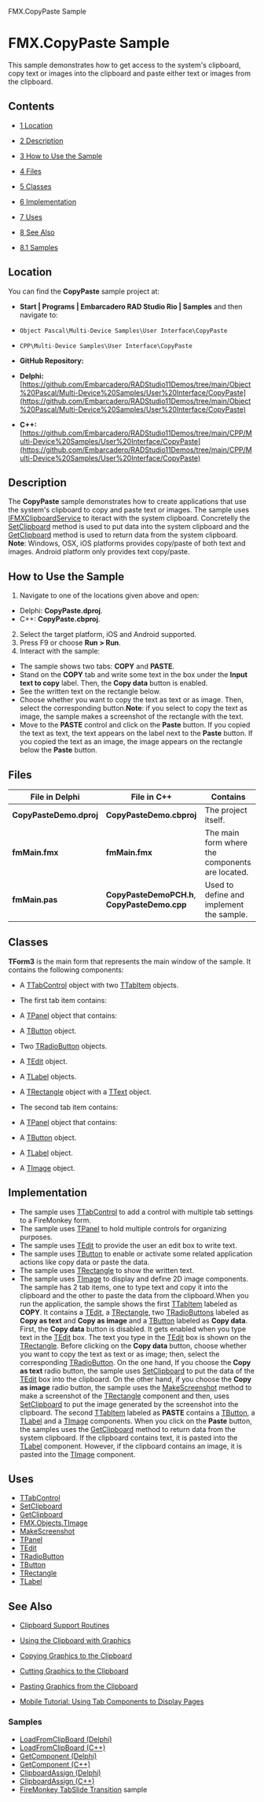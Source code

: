 FMX.CopyPaste Sample[]()
# FMX.CopyPaste Sample 


This sample demonstrates how to get access to the system's clipboard, copy text or images into the clipboard and paste either text or images from the clipboard.
## Contents



* [1 Location](#Location)
* [2 Description](#Description)
* [3 How to Use the Sample](#How_to_Use_the_Sample)
* [4 Files](#Files)
* [5 Classes](#Classes)
* [6 Implementation](#Implementation)
* [7 Uses](#Uses)
* [8 See Also](#See_Also)

* [8.1 Samples](#Samples)


## Location 

You can find the **CopyPaste** sample project at:
* **Start | Programs | Embarcadero RAD Studio Rio | Samples** and then navigate to:

* `Object Pascal\Multi-Device Samples\User Interface\CopyPaste`
* `CPP\Multi-Device Samples\User Interface\CopyPaste`

* **GitHub Repository:**

* **Delphi:**[https://github.com/Embarcadero/RADStudio11Demos/tree/main/Object%20Pascal/Multi-Device%20Samples/User%20Interface/CopyPaste](https://github.com/Embarcadero/RADStudio11Demos/tree/main/Object%20Pascal/Multi-Device%20Samples/User%20Interface/CopyPaste)
* **C++:**[https://github.com/Embarcadero/RADStudio11Demos/tree/main/CPP/Multi-Device%20Samples/User%20Interface/CopyPaste](https://github.com/Embarcadero/RADStudio11Demos/tree/main/CPP/Multi-Device%20Samples/User%20Interface/CopyPaste)

## Description 

The **CopyPaste** sample demonstrates how to create applications that use the system's clipboard to copy and paste text or images. The sample uses [IFMXClipboardService](http://docwiki.embarcadero.com/Libraries/en/FMX.Platform.IFMXClipboardService) to iteract with the system clipboard. Concretelly the [SetClipboard](http://docwiki.embarcadero.com/Libraries/en/FMX.Platform.IFMXClipboardService.SetClipboard) method is used to put data into the system clipboard and the [GetClipboard](http://docwiki.embarcadero.com/Libraries/en/FMX.Platform.IFMXClipboardService.GetClipboard) method is used to return data from the system clipboard. **Note**: Windows, OSX, iOS platforms provides copy/paste of both text and images. Android platform only provides text copy/paste.
## How to Use the Sample 


1.  Navigate to one of the locations given above and open:

*  Delphi: **CopyPaste.dproj**.
*  C++: **CopyPaste.cbproj**.

2.  Select the target platform, iOS and Android supported.
3.  Press F9 or choose **Run > Run**.
4.  Interact with the sample:

*  The sample shows two tabs: **COPY** and **PASTE**.
*  Stand on the **COPY** tab and write some text in the box under the **Input text to copy** label. Then, the **Copy data** button is enabled.
*  See the written text on the rectangle below.
*  Choose whether you want to copy the text as text or as image. Then, select the corresponding button.**Note**: if you select to copy the text as image, the sample makes a screenshot of the rectangle with the text.
*  Move to the **PASTE** control and click on the **Paste** button. If you copied the text as text, the text appears on the label next to the **Paste** button. If you copied the text as an image, the image appears on the rectangle below the **Paste** button.

## Files 



|**File in Delphi**     |**File in C++**                              |**Contains**                                   |
|-----------------------|---------------------------------------------|-----------------------------------------------|
|**CopyPasteDemo.dproj**|**CopyPasteDemo.cbproj**                     |The project itself.                            |
|**fmMain.fmx**         |**fmMain.fmx**                               |The main form where the components are located.|
|**fmMain.pas**         |**CopyPasteDemoPCH.h**, **CopyPasteDemo.cpp**|Used to define and implement the sample.       |


## Classes 

**TForm3** is the main form that represents the main window of the sample. It contains the following components:
*  A [TTabControl](http://docwiki.embarcadero.com/Libraries/en/FMX.TabControl.TTabControl) object with two [TTabItem](http://docwiki.embarcadero.com/Libraries/en/FMX.TabControl.TTabItem) objects.

*  The first tab item contains:

*  A [TPanel](http://docwiki.embarcadero.com/Libraries/en/FMX.StdCtrls.TPanel) object that contains:

*  A [TButton](http://docwiki.embarcadero.com/Libraries/en/FMX.StdCtrls.TButton) object.
*  Two [TRadioButton](http://docwiki.embarcadero.com/Libraries/en/FMX.StdCtrls.TRadioButton) objects.
*  A [TEdit](http://docwiki.embarcadero.com/Libraries/en/FMX.Edit.TEdit) object.
*  A [TLabel](http://docwiki.embarcadero.com/Libraries/en/FMX.StdCtrls.TLabel) objects.

*  A [TRectangle](http://docwiki.embarcadero.com/Libraries/en/FMX.Objects.TRectangle) object with a [TText](http://docwiki.embarcadero.com/Libraries/en/FMX.Objects.TText) object.

*  The second tab item contains:

*  A [TPanel](http://docwiki.embarcadero.com/Libraries/en/FMX.StdCtrls.TPanel) object that contains:

*  A [TButton](http://docwiki.embarcadero.com/Libraries/en/FMX.StdCtrls.TButton) object.
*  A [TLabel](http://docwiki.embarcadero.com/Libraries/en/FMX.StdCtrls.TLabel) object.

*  A [TImage](http://docwiki.embarcadero.com/Libraries/en/FMX.Objects.TImage) object.

## Implementation 


*  The sample uses [TTabControl](http://docwiki.embarcadero.com/Libraries/en/FMX.TabControl.TTabControl) to add a control with multiple tab settings to a FireMonkey form.
*  The sample uses [TPanel](http://docwiki.embarcadero.com/Libraries/en/FMX.StdCtrls.TPanel) to hold multiple controls for organizing purposes.
*  The sample uses [TEdit](http://docwiki.embarcadero.com/Libraries/en/FMX.Edit.TEdit) to provide the user an edit box to write text.
*  The sample uses [TButton](http://docwiki.embarcadero.com/Libraries/en/FMX.StdCtrls.TButton) to enable or activate some related application actions like copy data or paste the data.
*  The sample uses [TRectangle](http://docwiki.embarcadero.com/Libraries/en/FMX.Objects.TRectangle) to show the written text.
*  The sample uses [TImage](http://docwiki.embarcadero.com/Libraries/en/FMX.Objects.TImage) to display and define 2D image components.
The sample has 2 tab items, one to type text and copy it into the clipboard and the other to paste the data from the clipboard.When you run the application, the sample shows the first [TTabItem](http://docwiki.embarcadero.com/Libraries/en/FMX.TabControl.TTabItem) labeled as **COPY**. It contains a [TEdit](http://docwiki.embarcadero.com/Libraries/en/FMX.Edit.TEdit), a [TRectangle](http://docwiki.embarcadero.com/Libraries/en/FMX.Objects.TRectangle), two [TRadioButtons](http://docwiki.embarcadero.com/Libraries/en/FMX.StdCtrls.TRadioButton) labeled as **Copy as text** and **Copy as image** and a [TButton](http://docwiki.embarcadero.com/Libraries/en/FMX.StdCtrls.TButton) labeled as **Copy data**. First, the **Copy data** button is disabled. It gets enabled when you type text in the [TEdit](http://docwiki.embarcadero.com/Libraries/en/FMX.Edit.TEdit) box. The text you type in the [TEdit](http://docwiki.embarcadero.com/Libraries/en/FMX.Edit.TEdit) box is shown on the [TRectangle](http://docwiki.embarcadero.com/Libraries/en/FMX.Objects.TRectangle). Before clicking on the **Copy data** button, choose whether you want to copy the text as text or as image; then, select the corresponding [TRadioButton](http://docwiki.embarcadero.com/Libraries/en/FMX.StdCtrls.TRadioButton). On the one hand, If you choose the **Copy as text** radio button, the sample uses [SetClipboard](http://docwiki.embarcadero.com/Libraries/en/FMX.Platform.IFMXClipboardService.SetClipboard) to put the data of the [TEdit](http://docwiki.embarcadero.com/Libraries/en/FMX.Edit.TEdit) box into the clipboard. On the other hand, if you choose the **Copy as image** radio button, the sample uses the [MakeScreenshot](http://docwiki.embarcadero.com/Libraries/en/FMX.Controls.TControl.MakeScreenshot) method to make a screenshot of the [TRectangle](http://docwiki.embarcadero.com/Libraries/en/FMX.Objects.TRectangle) component and then, uses [SetClipboard](http://docwiki.embarcadero.com/Libraries/en/FMX.Platform.IFMXClipboardService.SetClipboard) to put the image generated by the screenshot into the clipboard.
The second [TTabItem](http://docwiki.embarcadero.com/Libraries/en/FMX.TabControl.TTabItem) labeled as **PASTE** contains a [TButton](http://docwiki.embarcadero.com/Libraries/en/FMX.StdCtrls.TButton), a [TLabel](http://docwiki.embarcadero.com/Libraries/en/FMX.StdCtrls.TLabel) and a [TImage](http://docwiki.embarcadero.com/Libraries/en/FMX.Objects.TImage) components. When you click on the **Paste** button, the samples uses the [GetClipboard](http://docwiki.embarcadero.com/Libraries/en/FMX.Platform.IFMXClipboardService.GetClipboard) method to return data from the system clipboard. If the clipboard contains text, it is pasted into the [TLabel](http://docwiki.embarcadero.com/Libraries/en/FMX.StdCtrls.TLabel) component. However, if the clipboard contains an image, it is pasted into the [TImage](http://docwiki.embarcadero.com/Libraries/en/FMX.Objects.TImage) component.

## Uses 


* [TTabControl](http://docwiki.embarcadero.com/Libraries/en/FMX.TabControl.TTabControl)
* [SetClipboard](http://docwiki.embarcadero.com/Libraries/en/FMX.Platform.IFMXClipboardService.SetClipboard)
* [GetClipboard](http://docwiki.embarcadero.com/Libraries/en/FMX.Platform.IFMXClipboardService.GetClipboard)
* [FMX.Objects.TImage](http://docwiki.embarcadero.com/Libraries/en/FMX.Objects.TImage)
* [MakeScreenshot](http://docwiki.embarcadero.com/Libraries/en/FMX.Controls.TControl.MakeScreenshot)
* [TPanel](http://docwiki.embarcadero.com/Libraries/en/FMX.StdCtrls.TPanel)
* [TEdit](http://docwiki.embarcadero.com/Libraries/en/FMX.Edit.TEdit)
* [TRadioButton](http://docwiki.embarcadero.com/Libraries/en/FMX.StdCtrls.TRadioButton)
* [TButton](http://docwiki.embarcadero.com/Libraries/en/FMX.StdCtrls.TButton)
* [TRectangle](http://docwiki.embarcadero.com/Libraries/en/FMX.Objects.TRectangle)
* [TLabel](http://docwiki.embarcadero.com/Libraries/en/FMX.StdCtrls.TLabel)

## See Also 


* [Clipboard Support Routines](http://docwiki.embarcadero.com/RADStudio/en/Clipboard_Support_Routines)
* [Using the Clipboard with Graphics](http://docwiki.embarcadero.com/RADStudio/en/Using_the_Clipboard_with_Graphics)

* [Copying Graphics to the Clipboard](http://docwiki.embarcadero.com/RADStudio/en/Copying_Graphics_to_the_Clipboard)
* [Cutting Graphics to the Clipboard](http://docwiki.embarcadero.com/RADStudio/en/Cutting_Graphics_to_the_Clipboard)
* [Pasting Graphics from the Clipboard](http://docwiki.embarcadero.com/RADStudio/en/Pasting_Graphics_from_the_Clipboard)

* [Mobile Tutorial: Using Tab Components to Display Pages](http://docwiki.embarcadero.com/RADStudio/en/Mobile_Tutorial:_Using_Tab_Components_to_Display_Pages_(iOS_and_Android))

### Samples 


* [LoadFromClipBoard (Delphi)](http://docwiki.embarcadero.com/CodeExamples/en/LoadFromClipBoard_%28Delphi%29)
* [LoadFromClipBoard (C++)](http://docwiki.embarcadero.com/CodeExamples/en/LoadFromClipBoard_%28C%2B%2B%29)
* [GetComponent (Delphi)](http://docwiki.embarcadero.com/CodeExamples/en/GetComponent_%28Delphi%29)
* [GetComponent (C++)](http://docwiki.embarcadero.com/CodeExamples/en/GetComponent_%28C%2B%2B%29)
* [ClipboardAssign (Delphi)](http://docwiki.embarcadero.com/CodeExamples/en/ClipboardAssign_%28Delphi%29)
* [ClipboardAssign (C++)](http://docwiki.embarcadero.com/CodeExamples/en/ClipboardAssign_%28C%2B%2B%29)
* [FireMonkey TabSlide Transition](http://docwiki.embarcadero.com/CodeExamples/en/FMX.TabSlideTransition_Sample) sample





